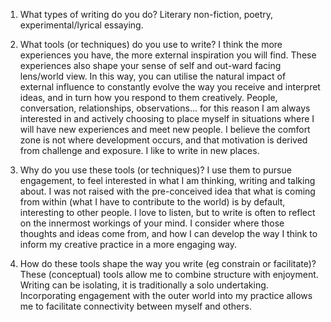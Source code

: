 1. What types of writing do you do?
Literary non-fiction, poetry, experimental/lyrical essaying.

2. What tools (or techniques) do you use to write?
I think the more experiences you have, the more external inspiration you will find. These experiences also shape your sense of self and out-ward facing lens/world view. In this way, you can utilise the natural impact of external influence to constantly evolve the way you receive and interpret ideas, and in turn how you respond to them creatively. People, conversation, relationships, observations... for this reason I am always interested in and actively choosing to place myself in situations where I will have new experiences and meet new people. I believe the comfort zone is not where development occurs, and that motivation is derived from challenge and exposure. I like to write in new places. 

3. Why do you use these tools (or techniques)?
I use them to pursue engagement, to feel interested in what I am thinking, writing and talking about. I was not raised with the pre-conceived idea that what is coming from within (what I have to contribute to the world) is by default, interesting to other people. I love to listen, but to write is often to reflect on the innermost workings of your mind. I consider where those thoughts and ideas come from, and how I can develop the way I think to inform my creative practice in a more engaging way. 

4. How do these tools shape the way you write (eg constrain or facilitate)?
These (conceptual) tools allow me to combine structure with enjoyment. Writing can be isolating, it is traditionally a solo undertaking.  Incorporating engagement with the outer world into my practice allows me to facilitate connectivity between myself and others. 
